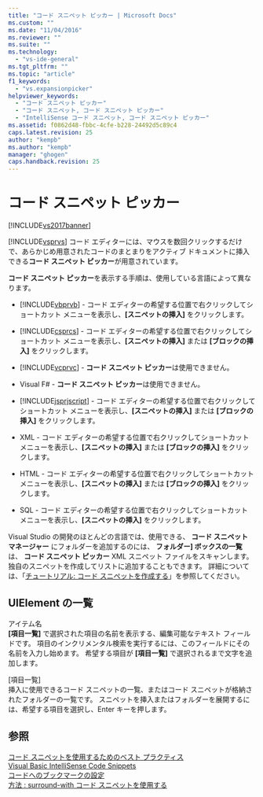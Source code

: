 ```yaml
---
title: "コード スニペット ピッカー | Microsoft Docs"
ms.custom: ""
ms.date: "11/04/2016"
ms.reviewer: ""
ms.suite: ""
ms.technology: 
  - "vs-ide-general"
ms.tgt_pltfrm: ""
ms.topic: "article"
f1_keywords: 
  - "vs.expansionpicker"
helpviewer_keywords: 
  - "コード スニペット ピッカー"
  - "コード スニペット, コード スニペット ピッカー"
  - "IntelliSense コード スニペット, コード スニペット ピッカー"
ms.assetid: f0862d48-fbbc-4cfe-b228-24492d5c89c4
caps.latest.revision: 25
author: "kempb"
ms.author: "kempb"
manager: "ghogen"
caps.handback.revision: 25
---
```

# コード スニペット ピッカー
[!INCLUDE[vs2017banner](../../code-quality/includes/vs2017banner.md)]

[!INCLUDE[vsprvs](../../code-quality/includes/vsprvs_md.md)] コード エディターには、マウスを数回クリックするだけで、あらかじめ用意されたコードのまとまりをアクティブ ドキュメントに挿入できる**コード スニペット ピッカー**が用意されています。  
  
 **コード スニペット ピッカー**を表示する手順は、使用している言語によって異なります。  
  
-   [!INCLUDE[vbprvb](../../code-quality/includes/vbprvb_md.md)] \- コード エディターの希望する位置で右クリックしてショートカット メニューを表示し、**\[スニペットの挿入\]** をクリックします。  
  
-   [!INCLUDE[csprcs](../../data-tools/includes/csprcs_md.md)] \- コード エディターの希望する位置で右クリックしてショートカット メニューを表示し、**\[スニペットの挿入\]** または **\[ブロックの挿入\]** をクリックします。  
  
-   [!INCLUDE[vcprvc](../../debugger/includes/vcprvc_md.md)] \- **コード スニペット ピッカー**は使用できません。  
  
-   Visual F\# \- **コード スニペット ピッカー**は使用できません。  
  
-   [!INCLUDE[jsprjscript](../../extensibility/debugger/includes/jsprjscript_md.md)] \- コード エディターの希望する位置で右クリックしてショートカット メニューを表示し、**\[スニペットの挿入\]** または **\[ブロックの挿入\]** をクリックします。  
  
-   XML \- コード エディターの希望する位置で右クリックしてショートカット メニューを表示し、**\[スニペットの挿入\]** または **\[ブロックの挿入\]** をクリックします。  
  
-   HTML \- コード エディターの希望する位置で右クリックしてショートカット メニューを表示し、**\[スニペットの挿入\]** または **\[ブロックの挿入\]** をクリックします。  
  
-   SQL \- コード エディターの希望する位置で右クリックしてショートカット メニューを表示し、**\[スニペットの挿入\]** をクリックします。  
  
 Visual Studio の開発のほとんどの言語では、使用できる、 **コード スニペット マネージャー** にフォルダーを追加するのには、 **フォルダー\] ボックスの一覧** は、 **コード スニペット ピッカー** XML スニペット ファイルをスキャンします。  独自のスニペットを作成してリストに追加することもできます。  詳細については、「[チュートリアル: コード スニペットを作成する](../../ide/walkthrough-creating-a-code-snippet.md)」を参照してください。  
  
## UIElement の一覧  
 アイテム名  
 **\[項目一覧\]** で選択された項目の名前を表示する、編集可能なテキスト フィールドです。  項目のインクリメンタル検索を実行するには、このフィールドにその名前を入力し始めます。  希望する項目が **\[項目一覧\]** で選択されるまで文字を追加します。  
  
 \[項目一覧\]  
 挿入に使用できるコード スニペットの一覧、またはコード スニペットが格納されたフォルダーの一覧です。  スニペットを挿入またはフォルダーを展開するには、希望する項目を選択し、Enter キーを押します。  
  
## 参照  
 [コード スニペットを使用するためのベスト プラクティス](../../ide/best-practices-for-using-code-snippets.md)   
 [Visual Basic IntelliSense Code Snippets](/dotnet/visual-basic/developing-apps/using-ide/intellisense-code-snippets)   
 [コードへのブックマークの設定](../../ide/setting-bookmarks-in-code.md)   
 [方法 : surround\-with コード スニペットを使用する](../Topic/How%20to:%20Use%20Surround-with%20Code%20Snippets.md)